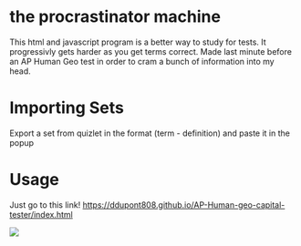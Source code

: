 # the procrastinator machine
This html and javascript program is a better way to study for tests. It progressivly gets harder as you get terms correct. Made last minute before an AP Human Geo test in order to cram a bunch of information into my head.

# Importing Sets
Export a set from quizlet in the format (term - definition) and paste it in the popup

# Usage
Just go to this link!
https://ddupont808.github.io/AP-Human-geo-capital-tester/index.html

![](https://i.imgur.com/csJsdCC.png)
